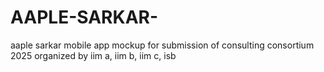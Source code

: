 # AAPLE-SARKAR-
aaple sarkar mobile app mockup for submission of consulting consortium 2025 organized by iim a, iim b, iim c, isb
